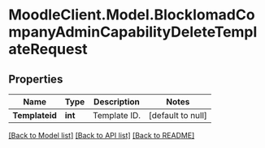 # MoodleClient.Model.BlockIomadCompanyAdminCapabilityDeleteTemplateRequest

## Properties

Name | Type | Description | Notes
------------ | ------------- | ------------- | -------------
**Templateid** | **int** | Template ID. | [default to null]

[[Back to Model list]](../README.md#documentation-for-models) [[Back to API list]](../README.md#documentation-for-api-endpoints) [[Back to README]](../README.md)

